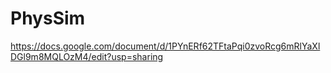 # PhysSim
https://docs.google.com/document/d/1PYnERf62TFtaPqi0zvoRcg6mRlYaXlDGl9m8MQLOzM4/edit?usp=sharing
